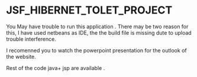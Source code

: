 # JSF_HIBERNET_TOLET_PROJECT
You May have trouble to run this application . There may be two reason for this, 
I have used netbeans as IDE, the the build file is missing dute to upload trouble interference. 

I recomenned you to watch the powerpoint presentation for the outlook of the website.

Rest of the code java+ jsp are available . 
